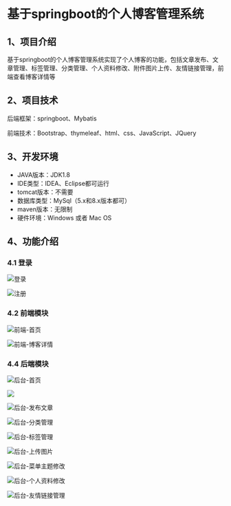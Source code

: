 # 基于springboot的个人博客管理系统


## 1、项目介绍

基于springboot的个人博客管理系统实现了个人博客的功能，包括文章发布、文章管理、标签管理、分类管理、个人资料修改、附件图片上传、友情链接管理，前端查看博客详情等


## 2、项目技术

后端框架：springboot、Mybatis

前端技术：Bootstrap、thymeleaf、html、css、JavaScript、JQuery

## 3、开发环境

- JAVA版本：JDK1.8
- IDE类型：IDEA、Eclipse都可运行
- tomcat版本：不需要
- 数据库类型：MySql（5.x和8.x版本都可） 
- maven版本：无限制
- 硬件环境：Windows 或者 Mac OS


## 4、功能介绍

### 4.1 登录

![登录](https://project-images-1256969109.cos.ap-chongqing.myqcloud.com/Typora-Images/202207312158733.jpg)

![注册](https://project-images-1256969109.cos.ap-chongqing.myqcloud.com/Typora-Images/202207312158624.jpg)

### 4.2 前端模块

![前端-首页](https://project-images-1256969109.cos.ap-chongqing.myqcloud.com/Typora-Images/202207312158176.jpg)

![前端-博客详情](https://project-images-1256969109.cos.ap-chongqing.myqcloud.com/Typora-Images/202207312158594.jpg)

### 4.4 后端模块

![后台-首页](https://project-images-1256969109.cos.ap-chongqing.myqcloud.com/Typora-Images/202207312158301.jpg)

![](https://project-images-1256969109.cos.ap-chongqing.myqcloud.com/Typora-Images/202207312158648.jpeg)

![后台-发布文章](https://project-images-1256969109.cos.ap-chongqing.myqcloud.com/Typora-Images/202207312159540.jpg)

![后台-分类管理](https://project-images-1256969109.cos.ap-chongqing.myqcloud.com/Typora-Images/202207312159319.jpg)

![后台-标签管理](https://project-images-1256969109.cos.ap-chongqing.myqcloud.com/Typora-Images/202207312159626.jpg)

![后台-上传图片](https://project-images-1256969109.cos.ap-chongqing.myqcloud.com/Typora-Images/202207312200766.jpg)

![后台-菜单主题修改](https://project-images-1256969109.cos.ap-chongqing.myqcloud.com/Typora-Images/202207312159413.jpg)

![后台-个人资料修改](https://project-images-1256969109.cos.ap-chongqing.myqcloud.com/Typora-Images/202207312159855.jpg)

![后台-友情链接管理](https://project-images-1256969109.cos.ap-chongqing.myqcloud.com/Typora-Images/202207312159528.jpg)




